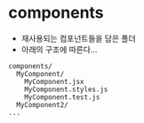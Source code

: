 # components

- 재사용되는 컴포넌트들을 담은 폴더
- 아래의 구조에 따른다...

```
components/
  MyComponent/
    MyComponent.jsx
    MyComponent.styles.js
    MyComponent.test.js
  MyComponent2/
...

```
